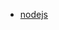 - [nodejs](https://github.com/nodejs/node/issues?q=is%3Aopen+is%3Aissue+label%3A%22good+first+contribution%22)
